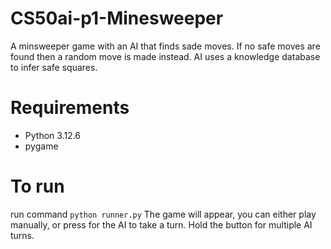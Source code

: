 # CS50ai-p1-Minesweeper
A minsweeper game with an AI that finds sade moves. If no safe moves are found then a random move is made instead.
AI uses a knowledge database to infer safe squares.

# Requirements
- Python 3.12.6
- pygame

# To run
run command `python runner.py`
The game will appear, you can either play manually, or press for the AI to take a turn. Hold the button for multiple AI turns.

